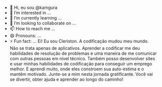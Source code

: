 - 👋 Hi, eu sou @kamgura
- 👀 I’m interested in ...
- 🌱 I’m currently learning ...
- 💞️ I’m looking to collaborate on ...
- 📫 How to reach me ...
- 😄 Pronouns: ...
- ⚡ Fun fact: ...
Ei!
Eu sou Cleriston. A codificação mudou meu mundo. Não se trata apenas de aplicativos.
Aprender a codificar me deu habilidades de resolução de problemas e uma maneira de me comunicar com outras pessoas em nível técnico.
Também posso desenvolver sites e usar minhas habilidades de codificação para conseguir um emprego melhor.
 E aprendi muito, onde eles constroem sua auto-estima e o mantêm motivado. Junte-se a mim nesta jornada gratificante.
 Você vai se divertir, obter ajuda e aprender ao longo do caminho!
<!---
kamgura/kamgura is a ✨ special ✨ repository because its `README.md` (this file) appears on your GitHub profile.
You can click the Preview link to take a look at your changes.
--->
